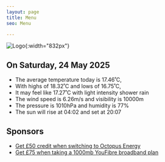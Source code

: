 ```yaml
---
layout: page
title: Menu
seo: Menu

---
```


![Logo](/images/logo.jpg){:width="832px"}

<!-- weather_marker starts -->
## On Saturday, 24 May 2025

- The average temperature today is 17.46˚C,
- With highs of 18.32˚C and lows of 16.75˚C,
- It may feel like 17.27˚C with light intensity shower rain
- The wind speed is 6.26m/s and visibility is 10000m
- The pressure is 1010hPa and humidity is 77%
- The sun will rise at 04:02 and set at 20:07

<!-- weather_marker ends -->

## Sponsors

- [Get £50 credit when switching to Octopus Energy](https://bit.ly/3oD1nnS)
- [Get £75 when taking a 1000mb YouFibre broadband plan](https://aklam.io/91zWhU?)
